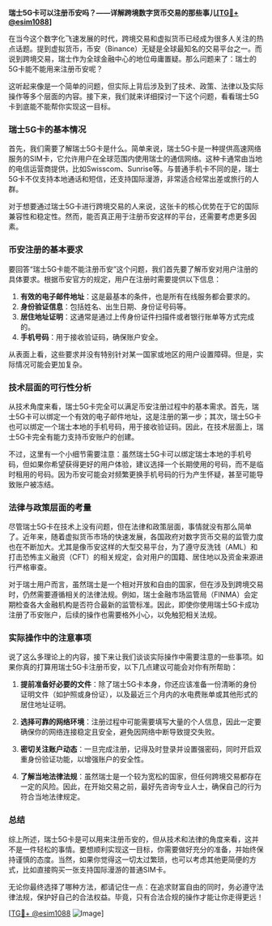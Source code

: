 **瑞士5G卡可以注册币安吗？——详解跨境数字货币交易的那些事儿[[TG💪+ @esim1088](https://t.me/s/esim1088)]**

在当今这个数字化飞速发展的时代，跨境交易和虚拟货币已经成为很多人关注的热点话题。提到虚拟货币，币安（Binance）无疑是全球最知名的交易平台之一。而说到跨境交易，瑞士作为全球金融中心的地位毋庸置疑。那么问题来了：瑞士的5G卡能不能用来注册币安呢？

这听起来像是一个简单的问题，但实际上背后涉及到了技术、政策、法律以及实际操作等多个层面的内容。接下来，我们就来详细探讨一下这个问题，看看瑞士5G卡到底能不能帮你实现这一目标。

### 瑞士5G卡的基本情况

首先，我们需要了解瑞士5G卡是什么。简单来说，瑞士5G卡是一种提供高速网络服务的SIM卡，它允许用户在全球范围内使用瑞士的通信网络。这种卡通常由当地的电信运营商提供，比如Swisscom、Sunrise等。与普通手机卡不同的是，瑞士5G卡不仅支持本地通话和短信，还支持国际漫游，非常适合经常出差或旅行的人群。

对于想要通过瑞士5G卡进行跨境交易的人来说，这张卡的核心优势在于它的国际兼容性和稳定性。然而，能否真正用于注册币安这样的平台，还需要考虑更多因素。

### 币安注册的基本要求

要回答“瑞士5G卡能不能注册币安”这个问题，我们首先要了解币安对用户注册的具体要求。根据币安官方的规定，用户在注册时需要提供以下信息：

1. **有效的电子邮件地址**：这是最基本的条件，也是所有在线服务都会要求的。
2. **身份验证信息**：包括姓名、出生日期、身份证号码等。
3. **居住地址证明**：这通常是通过上传身份证件扫描件或者银行账单等方式完成的。
4. **手机号码**：用于接收验证码，确保账户安全。

从表面上看，这些要求并没有特别针对某一国家或地区的用户设置障碍。但是，实际情况可能会更加复杂。

### 技术层面的可行性分析

从技术角度来看，瑞士5G卡完全可以满足币安注册过程中的基本需求。首先，瑞士5G卡可以绑定一个有效的电子邮件地址，这是注册的第一步；其次，瑞士5G卡也可以绑定一个瑞士本地的手机号码，用于接收验证码。因此，在技术层面上，瑞士5G卡完全有能力支持币安账户的创建。

不过，这里有一个小细节需要注意：虽然瑞士5G卡可以绑定瑞士本地的手机号码，但如果你希望获得更好的用户体验，建议选择一个长期使用的号码，而不是临时租用的号码。因为币安可能会对频繁更换手机号码的行为产生怀疑，甚至可能导致账户被冻结。

### 法律与政策层面的考量

尽管瑞士5G卡在技术上没有问题，但在法律和政策层面，事情就没有那么简单了。近年来，随着虚拟货币市场的快速发展，各国政府对数字货币交易的监管力度也在不断加大。尤其是像币安这样的大型交易平台，为了遵守反洗钱（AML）和打击恐怖主义融资（CFT）的相关规定，会对用户的国籍、居住地以及资金来源进行严格审查。

对于瑞士用户而言，虽然瑞士是一个相对开放和自由的国家，但在涉及到跨境交易时，仍然需要遵循相关的法律法规。例如，瑞士金融市场监管局（FINMA）会定期检查各大金融机构是否符合最新的监管标准。因此，即使你使用瑞士5G卡成功注册了币安账户，后续的操作也需要格外小心，以免触犯相关法规。

### 实际操作中的注意事项

说了这么多理论上的内容，接下来让我们谈谈实际操作中需要注意的一些事项。如果你真的打算用瑞士5G卡注册币安，以下几点建议可能会对你有所帮助：

1. **提前准备好必要的文件**：除了瑞士5G卡本身，你还应该准备一份清晰的身份证明文件（如护照或身份证），以及最近三个月内的水电费账单或其他形式的居住地址证明。
   
2. **选择可靠的网络环境**：注册过程中可能需要填写大量的个人信息，因此一定要确保你的网络连接稳定且安全，避免因网络中断导致提交失败。

3. **密切关注账户动态**：一旦完成注册，记得及时登录并设置强密码，同时开启双重身份验证功能，以增强账户的安全性。

4. **了解当地法律法规**：虽然瑞士是一个较为宽松的国家，但任何跨境交易都存在一定的风险。因此，在开始交易之前，最好先咨询专业人士，确保自己的行为符合当地法律规定。

### 总结

综上所述，瑞士5G卡是可以用来注册币安的，但从技术和法律的角度来看，这并不是一件轻松的事情。要想顺利实现这一目标，你需要做好充分的准备，并始终保持谨慎的态度。当然，如果你觉得这一切太过繁琐，也可以考虑其他更简便的方式，比如直接购买一张支持国际漫游的普通SIM卡。

无论你最终选择了哪种方法，都请记住一点：在追求财富自由的同时，务必遵守法律法规，保护好自己的合法权益。毕竟，只有合法合规的操作才能让你走得更远！

[[TG💪+ @esim1088](https://t.me/s/esim1088) ![Image](https://i.postimg.cc/4NQfJmqS/Snipaste-2025-05-13-00-14-12.png)]